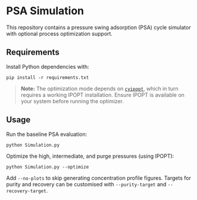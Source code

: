 # PSA Simulation

This repository contains a pressure swing adsorption (PSA) cycle simulator with optional process optimization support.

## Requirements

Install Python dependencies with:

```
pip install -r requirements.txt
```

> **Note:** The optimization mode depends on [`cyipopt`](https://github.com/mechmotum/cyipopt), which in turn requires a working IPOPT installation. Ensure IPOPT is available on your system before running the optimizer.

## Usage

Run the baseline PSA evaluation:

```
python Simulation.py
```

Optimize the high, intermediate, and purge pressures (using IPOPT):

```
python Simulation.py --optimize
```

Add `--no-plots` to skip generating concentration profile figures. Targets for purity and recovery can be customised with `--purity-target` and `--recovery-target`.
